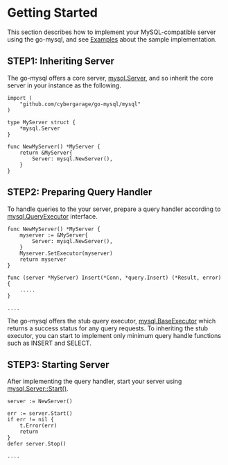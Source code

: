 # Getting Started

This section describes how to implement your MySQL-compatible server using the go-mysql, and see  [Examples](doc/examples.md) about the sample implementation.

## STEP1: Inheriting Server

The go-mysql offers a core server, [mysql.Server](../mysql/server.go), and so inherit the core server in your instance as the following.

```
import (
	"github.com/cybergarage/go-mysql/mysql"
)

type MyServer struct {
	*mysql.Server
}

func NewMyServer() *MyServer {
	return &MyServer{
		Server: mysql.NewServer(),
	}
}
```

## STEP2: Preparing Query Handler

To handle queries to the your server, prepare a query handler according to [mysql.QueryExecutor](../mysql/executor.go) interface.

```
func NewMyServer() *MyServer {
	myserver := &MyServer{
		Server: mysql.NewServer(),
	}
    Myserver.SetExecutor(myserver)
    return myserver
}

func (server *MyServer) Insert(*Conn, *query.Insert) (*Result, error) {
    .....
}

....
```

The go-mysql offers the stub query executor, [mysql.BaseExecutor](../mysql/executor_base.go) which returns a success status for any query requests.
To inheriting the stub executor, you can start to implement only minimum query handle functions such as INSERT and SELECT.

## STEP3: Starting Server 

After implementing the query handler, start your server using  [mysql.Server::Start()](../mysql/server.go).

```
server := NewServer()

err := server.Start()
if err != nil {
	t.Error(err)
	return
}
defer server.Stop()

.... 
```

